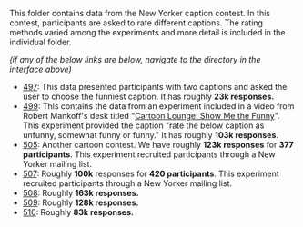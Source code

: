 This folder contains data from the New Yorker caption contest. In this contest,
participants are asked to rate different captions. The rating methods varied
among the experiments and more detail is included in the individual folder.

*(if any of the below links are below, navigate to the directory in the
interface above)*

* [497]: This data presented participants with two captions and asked the user
  to choose the funniest caption. It has roughly **23k responses.**
* [499]: This contains the data from an experiment included in a video from
  Robert Mankoff's desk titled "[Cartoon Lounge: Show Me the Funny]". This
  experiment provided the caption "rate the below caption as unfunny, somewhat
  funny or funny." It has roughly **103k responses**.
* [505]: Another cartoon contest. We have roughly **123k responses** for **377
  participants**. This experiment recruited participants through a New Yorker
  mailing list.
* [507]: Roughly **100k** responses for **420 participants**. This experiment
  recruited participants through a New Yorker mailing list.
* [508]: Roughly **163k responses.**
* [509]: Roughly **128k responses.**
* [510]: Roughly **83k responses.**

[510]:510/
[509]:509/
[508]:508/
[499]:499/
[497]:497/
[505]:505/
[507]:507/
[Cartoon Lounge: Show Me the Funny]:http://www.newyorker.com/cartoons/bob-mankoff/cartoon-lounge-show-me-the-funny
